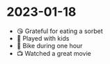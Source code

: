 # 2023-01-18

* 😘 Grateful for eating a sorbet
* 🛝 Played with kids
* 🚴 Bike during one hour
* 📺 Watched a great movie

